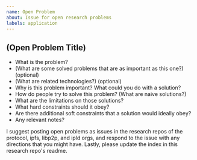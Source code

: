 ```yaml
---
name: Open Problem
about: Issue for open research problems
labels: application
---
```


<!-- Instructions: (duplicated here for convenience)
## Creating the open problem statement

The purpose of the open problem statement is twofold.  Firstly, it should convince the reader that the problem you are presenting is worth working on.  Secondly, it should provide enough background and understanding of the problem that all design decisions and requirements are comprehensively described and motivated.  Feel free to deviate from the following template if you prefer, or answer the following questions as succinctly as possible for an easy open problem statement.

While this template was made to support the RFP program, the open problem statements themselves are purely for the benefit of the community, and there is no obligation to make or request an RFP for each open problem. 

** Open Problem Template **
-->

## (Open Problem Title)
- What is the problem?
- (What are some solved problems that are as important as this one?) (optional)
- (What are related technologies?) (optional)
- Why is this problem important?  What could you do with a solution?
- How do people try to solve this problem? (What are naive solutions?)
- What are the limitations on those solutions?
- What hard constraints should it obey?
- Are there additional soft constraints that a solution would ideally obey?
- Any relevant notes?

I suggest posting open problems as issues in the research repos of the protocol, ipfs, libp2p, and ipld orgs, and respond to the issue with any directions that you might have.  Lastly, please update the index in this research repo's readme.


